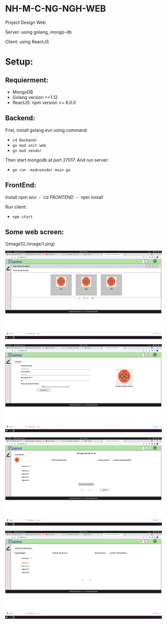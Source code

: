 # NH-M-C-NG-NGH-WEB
Project Design Web

Server: using golang, mongo-db

Client: using ReactJS

<H1>Setup:</H1>
<H2>Requierment: </H2>

- MongoDB
- Golang version >=1.12
- ReactJS: npm version >= 6.0.0

<h2>Backend: </h2>

Frist, install golang evn using command:
- `cd Backend/`
- `go mod init web `
- `go mod vendor`

Then start mongodb at port 27017. And run server:
- `go run -mod=vendor main.go`

<h2>FrontEnd: </h2>
Install npm env:
- `cd FRONTEND`
- `npm install`

Run client:
- `npm start`

<h2>Some web screen:</h2>
![image1](./image/1.png)

![image2](./image/2.png)

![image3](./image/3.png)

![image4](./image/4.png)

![image5](./image/5.png)
